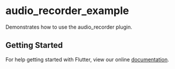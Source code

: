 # audio_recorder_example

Demonstrates how to use the audio_recorder plugin.

## Getting Started

For help getting started with Flutter, view our online
[documentation](http://flutter.io/).
